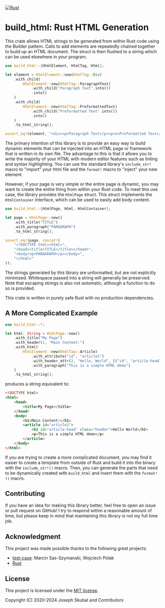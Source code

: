 [![Rust](https://github.com/skubalj/build_html/actions/workflows/rust.yml/badge.svg)](https://github.com/skubalj/build_html/actions/workflows/rust.yml)

build_html: Rust HTML Generation
==============================

This crate allows HTML strings to be generated from within Rust code using the Builder pattern. 
Calls to add elements are repeatedly chained together to build up an HTML document. The struct is 
then flushed to a string which can be used elsewhere in your program.

```rust
use build_html::{HtmlElement, HtmlTag, Html};

let element = HtmlElement::new(HtmlTag::Div)
    .with_child(
        HtmlElement::new(HtmlTag::ParagraphText)
            .with_child("Paragraph Text".into())
            .into()
    )
    .with_child(
        HtmlElement::new(HtmlTag::PreformattedText)
            .with_child("Preformatted Text".into())
            .into()
    )
    .to_html_string();

assert_eq!(element, "<div><p>Paragraph Text</p><pre>Preformatted Text</pre></div>");
```

The primary intention of this library is to provide an easy way to build dynamic elements that
can be injected into an HTML page or framework that is written in its own file. The advantage
to this is that it allows you to write the majority of your HTML with modern editor features
such as linting and syntax highlighting. You can use the standard library's `include_str!`
macro to "import" your html file and the `format!` macro to "inject" your new element.

However, if your page is very simple or the entire page is dynamic, you may want to create the
entire thing from within your Rust code. To meet this use case, the library provides the
`HtmlPage` struct. This struct implements the `HtmlContainer` interface, which can be used
to easily add body content.

```rust
use build_html::{HtmlPage, Html, HtmlContainer};

let page = HtmlPage::new()
    .with_title("TITLE")
    .with_paragraph("PARAGRAPH")
    .to_html_string();

assert_eq!(page, concat!(
    "<!DOCTYPE html><html>",
    "<head><title>TITLE</title></head>",
    "<body><p>PARAGRAPH</p></body>",
    "</html>"
));
```

The strings generated by this library are unformatted, but are not explicitly minimized.
Whitespace passed into a string will generally be preserved. Note that escaping strings is also
not automatic, although a function to do so is provided.

This crate is written in purely safe Rust with no production dependencies.

## A More Complicated Example

```rust
use build_html::*;

let html: String = HtmlPage::new()
    .with_title("My Page")
    .with_header(1, "Main Content:")
    .with_html(
        HtmlElement::new(HtmlTag::Article)
            .with_attribute("id", "article1")
            .with_header_attr(2, "Hello, World", [("id", "article-head"), ("class", "header")])
            .with_paragraph("This is a simple HTML demo")
    )
    .to_html_string();
```

produces a string equivalent to:

```html
<!DOCTYPE html>
<html>
    <head>
        <title>My Page</title>
    </head>
    <body>
        <h1>Main Content:</h1>
        <article id="article1">
            <h2 id="article-head" class="header">Hello World</h2>
            <p>This is a simple HTML demo</p>
        </article>
    </body>
</html>
```

If you are trying to create a more complicated document, you may find it easier to create a
template from outside of Rust and build it into the binary with the `include_str!()` macro. Then,
you can generate the parts that need to be dynamically created with `build_html` and insert them 
with the `format!()` macro.

## Contributing
If you have an idea for making this library better, feel free to open an issue or pull request on 
GitHub! I try to respond within a reasonable amount of time, but please keep in mind that
maintaining this library is not my full time job.

## Acknowledgment
This project was made possible thanks to the following great projects:
* [test-case](https://crates.io/crates/test-case): Marcin Sas-Szymanski, Wojciech Polak
* [Rust](https://rust-lang.org)

## License
This project is licensed under the [MIT license](https://mit-license.org).

Copyright (C) 2020-2024 Joseph Skubal and Contributors